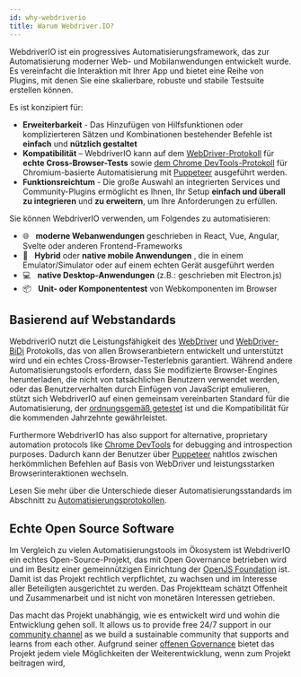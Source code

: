 ```yaml
---
id: why-webdriverio
title: Warum Webdriver.IO?
---
```


WebdriverIO ist ein progressives Automatisierungsframework, das zur Automatisierung moderner Web- und Mobilanwendungen entwickelt wurde. Es vereinfacht die Interaktion mit Ihrer App und bietet eine Reihe von Plugins, mit denen Sie eine skalierbare, robuste und stabile Testsuite erstellen können.

Es ist konzipiert für:

- __Erweiterbarkeit__ - Das Hinzufügen von Hilfsfunktionen oder komplizierteren Sätzen und Kombinationen bestehender Befehle ist __einfach__ und __nützlich gestaltet__
- __Kompatibilität__ – WebdriverIO kann auf dem [WebDriver-Protokoll](https://w3c.github.io/webdriver/) für __echte Cross-Browser-Tests__ sowie [dem Chrome DevTools-Protokoll](https://chromedevtools.github.io/devtools-protocol/) für Chromium-basierte Automatisierung mit [Puppeteer](https://pptr.dev/) ausgeführt werden.
- __Funktionsreichtum__ - Die große Auswahl an integrierten Services und Community-Plugins ermöglicht es Ihnen, Ihr Setup __einfach und überall zu integrieren__ und __zu erweitern__, um Ihre Anforderungen zu erfüllen.

Sie können WebdriverIO verwenden, um Folgendes zu automatisieren:

- 🌐 <span>&nbsp;</span> __moderne Webanwendungen__ geschrieben in React, Vue, Angular, Svelte oder anderen Frontend-Frameworks
- 📱 <span>&nbsp;</span> __Hybrid__ oder __native mobile Anwendungen__ , die in einem Emulator/Simulator oder auf einem echten Gerät ausgeführt werden
- 💻 <span>&nbsp;</span> __native Desktop-Anwendungen__ (z.B.: geschrieben mit Electron.js)
- 📦 <span>&nbsp;</span> __Unit- oder Komponententest__ von Webkomponenten im Browser

## Basierend auf Webstandards

WebdriverIO nutzt die Leistungsfähigkeit des [WebDriver](https://w3c.github.io/webdriver/) und [WebDriver-BiDi](https://github.com/w3c/webdriver-bidi) Protokolls, das von allen Browseranbietern entwickelt und unterstützt wird und ein echtes Cross-Browser-Testerlebnis garantiert. Während andere Automatisierungstools erfordern, dass Sie modifizierte Browser-Engines herunterladen, die nicht von tatsächlichen Benutzern verwendet werden, oder das Benutzerverhalten durch Einfügen von JavaScript emulieren, stützt sich WebdriverIO auf einen gemeinsam vereinbarten Standard für die Automatisierung, der [ordnungsgemäß getestet](https://wpt.fyi/results/webdriver/tests?label=experimental&label=master&aligned) ist und die Kompatibilität für die kommenden Jahrzehnte gewährleistet.

Furthermore WebdriverIO has also support for alternative, proprietary automation protocols like [Chrome DevTools](https://chromedevtools.github.io/devtools-protocol/) for debugging and introspection purposes. Dadurch kann der Benutzer über [Puppeteer](https://pptr.dev/) nahtlos zwischen herkömmlichen Befehlen auf Basis von WebDriver und leistungsstarken Browserinteraktionen wechseln.

Lesen Sie mehr über die Unterschiede dieser Automatisierungsstandards im Abschnitt zu [Automatisierungsprotokollen](automationProtocols).

## Echte Open Source Software

Im Vergleich zu vielen Automatisierungstools im Ökosystem ist WebdriverIO ein echtes Open-Source-Projekt, das mit Open Governance betrieben wird und im Besitz einer gemeinnützigen Einrichtung der [OpenJS Foundation](https://openjsf.org/) ist. Damit ist das Projekt rechtlich verpflichtet, zu wachsen und im Interesse aller Beteiligten ausgerichtet zu werden. Das Projektteam schätzt Offenheit und Zusammenarbeit und ist nicht von monetären Interessen getrieben.

Das macht das Projekt unabhängig, wie es entwickelt wird und wohin die Entwicklung gehen soll. It allows us to provide free 24/7 support in our [community channel](https://discord.webdriver.io) as we build a sustainable community that supports and learns from each other. Aufgrund seiner [offenen Governance](https://github.com/webdriverio/webdriverio/blob/main/GOVERNANCE.md) bietet das Projekt jedem viele Möglichkeiten der Weiterentwicklung, wenn zum Projekt beitragen wird,
